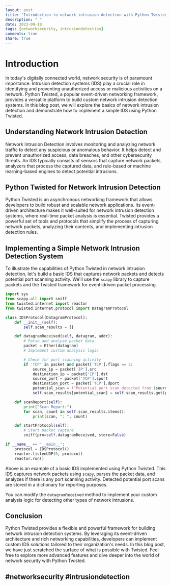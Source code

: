 ```yaml
---
layout: post
title: "Introduction to network intrusion detection with Python Twisted"
description: " "
date: 2023-09-18
tags: [networksecurity, intrusiondetection]
comments: true
share: true
---
```


# Introduction

In today's digitally connected world, network security is of paramount importance. Intrusion detection systems (IDS) play a crucial role in identifying and preventing unauthorized access or malicious activities on a network. Python Twisted, a popular event-driven networking framework, provides a versatile platform to build custom network intrusion detection systems. In this blog post, we will explore the basics of network intrusion detection and demonstrate how to implement a simple IDS using Python Twisted.

## Understanding Network Intrusion Detection

Network Intrusion Detection involves monitoring and analyzing network traffic to detect any suspicious or anomalous behavior. It helps detect and prevent unauthorized access, data breaches, and other cybersecurity threats. An IDS typically consists of sensors that capture network packets, analyzers that process the captured data, and rule-based or machine learning-based engines to detect potential intrusions.

## Python Twisted for Network Intrusion Detection

Python Twisted is an asynchronous networking framework that allows developers to build robust and scalable network applications. Its event-driven architecture makes it well-suited for network intrusion detection systems, where real-time packet analysis is essential. Twisted provides a powerful set of tools and protocols that simplify the process of capturing network packets, analyzing their contents, and implementing intrusion detection rules.

## Implementing a Simple Network Intrusion Detection System

To illustrate the capabilities of Python Twisted in network intrusion detection, let's build a basic IDS that captures network packets and detects potential port scanning activity. We'll use the `scapy` library to capture packets and the Twisted framework for event-driven packet processing.

```python
import sys
from scapy.all import sniff
from twisted.internet import reactor
from twisted.internet.protocol import DatagramProtocol

class IDSProtocol(DatagramProtocol):
    def __init__(self):
        self.scan_results = {}

    def datagramReceived(self, datagram, addr):
        # Parse and analyze packet data
        packet = Ether(datagram)
        # Implement custom analysis logic

        # Check for port scanning activity
        if 'TCP' in packet and packet['TCP'].flags == 2:
            source_ip = packet['IP'].src
            destination_ip = packet['IP'].dst
            source_port = packet['TCP'].sport
            destination_port = packet['TCP'].dport
            potential_scan = f"Potential port scan detected from {source_ip} to {destination_ip} at port {destination_port}"
            self.scan_results[potential_scan] = self.scan_results.get(potential_scan, 0) + 1

    def scanReport(self):
        print("Scan Report:")
        for scan, count in self.scan_results.items():
            print(scan, ": ", count)

    def startProtocol(self):
        # Start packet capture
        sniff(prn=self.datagramReceived, store=False)

if __name__ == '__main__':
    protocol = IDSProtocol()
    reactor.listenUDP(0, protocol)
    reactor.run()
```

Above is an example of a basic IDS implemented using Python Twisted. This IDS captures network packets using `scapy`, parses the packet data, and analyzes if there is any port scanning activity. Detected potential port scans are stored in a dictionary for reporting purposes.

You can modify the `datagramReceived` method to implement your custom analysis logic for detecting other types of network intrusions.

## Conclusion

Python Twisted provides a flexible and powerful framework for building network intrusion detection systems. By leveraging its event-driven architecture and rich networking capabilities, developers can implement custom IDS solutions tailored to their organization's needs. In this blog post, we have just scratched the surface of what is possible with Twisted. Feel free to explore more advanced features and dive deeper into the world of network security with Python Twisted.

## #networksecurity #intrusiondetection
